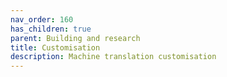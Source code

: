 ```yaml
---
nav_order: 160
has_children: true
parent: Building and research
title: Customisation
description: Machine translation customisation
---
```

